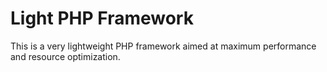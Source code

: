 # Light PHP Framework

This is a very lightweight PHP framework aimed at maximum performance and resource optimization.